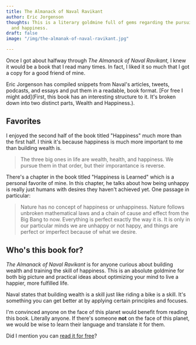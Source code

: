 ```yaml
---
title: The Almanack of Naval Ravikant
author: Eric Jorgenson
thoughts: This is a literary goldmine full of gems regarding the pursuit of wealth
  and happiness.
draft: false
image: "/img/the-almanak-of-naval-ravikant.jpg"

---
```

Once I got about halfway through _The Almanack of Naval Ravikant,_ I knew it would be a book that I read many times. In fact, I liked it so much that I got a copy for a good friend of mine.

Eric Jorgenson has compiled snippets from Naval's articles, tweets, podcasts, and essays and put them in a readable, book format. \[For free I might add\](First, this book has an interesting structure to it. It's broken down into two distinct parts, Wealth and Happiness.).

## Favorites

I enjoyed the second half of the book titled "Happiness" much more than the first half. I think it's because happiness is much more important to me than building wealth is.

> The three big ones in life are wealth, health, and happiness. We pursue them in that order, but their imporantance is reverse.

There's a chapter in the book titled "Happiness is Learned" which is a personal favorite of mine. In this chapter, he talks about how being unhappy is really just humans with desires they haven't achieved yet. One passage in particular:

> Nature has no concept of happiness or unhappiness. Nature follows unbroken mathematical laws and a chain of cause and effect from the Big Bang to now. Everything is perfect exactly the way it is. It is only in our particular minds we are unhappy or not happy, and things are perfect or imperfect because of what we desire.

## Who's this book for?

_The Almanack of Naval Ravikant_ is for anyone curious about building wealth and training the skill of happiness. This is an absolute goldmine for both big picture and practical ideas about optimizing your mind to live a happier, more fulfilled life.

Naval states that building wealth is a skill just like riding a bike is a skill. It's something you can get better at by applying certain principles and focuses.

I'm convinced anyone on the face of this planet would benefit from reading this book. Literally anyone. If there's someone **not** on the face of this planet, we would be wise to learn their language and translate it for them.

Did I mention you can [read it for free](https://www.navalmanack.com/)?